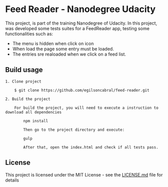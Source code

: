 # Feed Reader - Nanodegree Udacity

This project, is part of the training Nanodegree of Udacity. In this project, was developed some tests suites for a FeedReader app, testing some functionalities such as:

* The menu is hidden when click on icon 
* When load the page some entry must be loaded.
* The entries sre realoaded when we click on a feed list.


## Build usage

	1. Clone project

		$ git clone https://github.com/egilsoncabral/feed-reader.git
		
	2. Build the project

		For build the project, you will need to execute a instruction to download all dependencies
        	
        	npm install
        	
        	Then go to the project directory and execute:
        	
        	gulp
        	
        	After that, open the index.html and check if all tests pass.
    
## License

This project is licensed under the MIT License - see the [LICENSE.md](LICENSE.md) file for details


